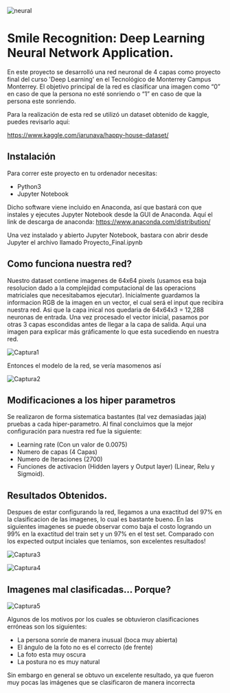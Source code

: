 ![neural](https://user-images.githubusercontent.com/12022308/58292296-63810400-7d86-11e9-9aba-26cbe949e51f.PNG)
# Smile Recognition: Deep Learning Neural Network Application.

En este proyecto se desarrolló  una red neuronal de 4 capas como proyecto final del curso 'Deep Learning' en el Tecnológico de Monterrey Campus Monterrey. El objetivo principal de la red es clasificar una imagen como “0” en caso de que la persona no esté sonriendo o  “1” en caso de que la persona este sonriendo.


Para la realización de esta red se utilizó un dataset obtenido de kaggle, puedes revisarlo aquí:

https://www.kaggle.com/iarunava/happy-house-dataset/


## Instalación
Para correr este proyecto en tu ordenador necesitas:

-	Python3
-	Jupyter Notebook

Dicho software viene incluido en Anaconda, así que bastará con que instales y ejecutes Jupyter Notebook desde la GUI de Anaconda.
Aquí el link de descarga de anaconda: https://www.anaconda.com/distribution/

Una vez instalado y abierto Jupyter Notebook, bastara con abrir desde Jupyter el archivo llamado Proyecto_Final.ipynb

## Como funciona nuestra red? 

Nuestro dataset contiene imagenes de 64x64 pixels (usamos esa baja resolucion dado a la complejidad computacional de las operacions matriciales que necesitabamos ejecutar).
Inicialmente guardamos la informacion RGB de la imagen en un vector, el cual será el input que recibira nuestra red.
Asi que la capa inical nos quedaria de 64x64x3 = 12,288 neuronas de entrada.
Una vez procesado el vector inicial, pasamos por otras 3 capas escondidas antes de llegar a la capa de salida.
Aqui una imagen para explicar más gráficamente lo que esta sucediendo en nuestra red.

![Captura1](https://user-images.githubusercontent.com/12022308/57941118-a8430180-7893-11e9-9d1b-f5f2d6c3096b.PNG)

Entonces el modelo de la red, se vería masomenos así

![Captura2](https://user-images.githubusercontent.com/12022308/57942364-e1c93c00-7896-11e9-8f21-684edfabbb5a.PNG)


## Modificaciones a los hiper parametros

Se realizaron de forma sistematica bastantes (tal vez demasiadas jaja) pruebas a cada hiper-parametro. Al final concluimos que la mejor configuración para nuestra red fue la siguiente:

- Learning rate (Con un valor de 0.0075)
- Numero de capas (4 Capas)
- Numero de Iteraciones (2700)
- Funciones de activacion (Hidden layers y Output layer) (Linear, Relu y Sigmoid).



## Resultados Obtenidos.

Despues de estar configurando la red, llegamos a una exactitud del 97% en la clasificacion de las imagenes, lo cual es bastante bueno.
En las siguientes imagenes se puede observar como baja el costo logrando un 99% en la exactitud del train set y un 97% en el test set.
Comparado con los expected output inciales que teniamos, son excelentes resultados!

![Captura3](https://user-images.githubusercontent.com/12022308/57942528-4d130e00-7897-11e9-8896-cc9729c75faa.PNG)

![Captura4](https://user-images.githubusercontent.com/12022308/57942534-52705880-7897-11e9-8b11-33dbda650a80.PNG)


## Imagenes mal clasificadas... Porque?
![Captura5](https://user-images.githubusercontent.com/12022308/57942680-babf3a00-7897-11e9-98cc-62429430aaf3.PNG)

Algunos de los motivos por los cuales se obtuvieron clasificaciones erróneas son los siguientes:
 - La persona sonríe de manera inusual (boca muy abierta)
 - El ángulo de la foto no es el correcto (de frente)
 - La foto esta muy oscura
 - La postura no es muy natural
 
 
 
Sin embargo en general se obtuvo un excelente resultado, ya que fueron muy pocas las imágenes que se clasificaron de manera incorrecta








